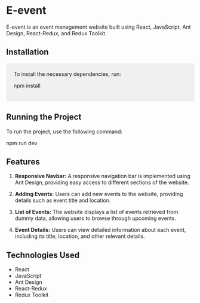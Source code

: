 # E-event

E-event is an event management website built using React, JavaScript, Ant Design, React-Redux, and Redux Toolkit.

## Installation

<div style="background-color: #f0f0f0; padding: 20px;">
To install the necessary dependencies, run:

npm install

</div>

## Running the Project

To run the project, use the following command:

npm run dev

## Features

1. **Responsive Navbar:** A responsive navigation bar is implemented using Ant Design, providing easy access to different sections of the website.
   
2. **Adding Events:** Users can add new events to the website, providing details such as event title and location.
   
3. **List of Events:** The website displays a list of events retrieved from dummy data, allowing users to browse through upcoming events.
   
4. **Event Details:** Users can view detailed information about each event, including its title, location, and other relevant details.

## Technologies Used

- React
- JavaScript
- Ant Design
- React-Redux
- Redux Toolkit
